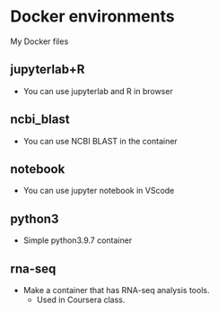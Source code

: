 # Docker environments

My Docker files

## jupyterlab+R

- You can use jupyterlab and R in browser

## ncbi_blast

- You can use NCBI BLAST in the container

## notebook

- You can use jupyter notebook in VScode

## python3

- Simple python3.9.7 container

## rna-seq

- Make a container that has RNA-seq analysis tools.
  - Used in Coursera class.
